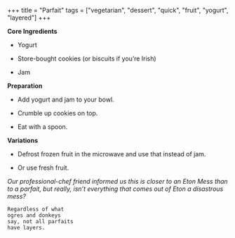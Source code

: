 +++
title = "Parfait"
tags = ["vegetarian", "dessert", "quick", "fruit", "yogurt", "layered"]
+++

**Core Ingredients**
- Yogurt

- Store-bought cookies (or biscuits if you’re Irish)

- Jam

**Preparation**
- Add yogurt and jam to your bowl.

- Crumble up cookies on top.

- Eat with a spoon.

**Variations**
- Defrost frozen fruit in the microwave and use that instead of jam.

- Or use fresh fruit.

_Our professional-chef friend informed us this is closer to an Eton Mess than to a
parfait, but really, isn’t everything that comes out of Eton a disastrous mess?_

```
Regardless of what
ogres and donkeys
say, not all parfaits
have layers.
```